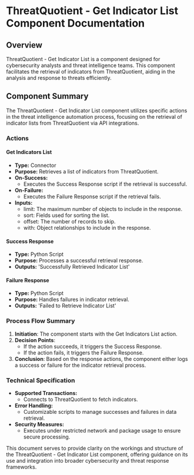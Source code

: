 # ThreatQuotient - Get Indicator List Component Documentation

## Overview

ThreatQuotient - Get Indicator List is a component designed for cybersecurity analysts and threat intelligence teams. This component facilitates the retrieval of indicators from ThreatQuotient, aiding in the analysis and response to threats efficiently.

## Component Summary

The ThreatQuotient - Get Indicator List component utilizes specific actions in the threat intelligence automation process, focusing on the retrieval of indicator lists from ThreatQuotient via API integrations.

### Actions

#### Get Indicators List
   - **Type:** Connector
   - **Purpose:** Retrieves a list of indicators from ThreatQuotient.
   - **On-Success:**
     - Executes the Success Response script if the retrieval is successful.
   - **On-Failure:**
     - Executes the Failure Response script if the retrieval fails.
   - **Inputs:**
     - limit: The maximum number of objects to include in the response.
     - sort: Fields used for sorting the list.
     - offset: The number of records to skip.
     - with: Object relationships to include in the response.

#### Success Response
   - **Type:** Python Script
   - **Purpose:** Processes a successful retrieval response.
   - **Outputs:** 'Successfully Retrieved Indicator List'

#### Failure Response
   - **Type:** Python Script
   - **Purpose:** Handles failures in indicator retrieval.
   - **Outputs:** 'Failed to Retrieve Indicator List'

### Process Flow Summary

1. **Initiation**: The component starts with the Get Indicators List action.
2. **Decision Points**:
   - If the action succeeds, it triggers the Success Response.
   - If the action fails, it triggers the Failure Response.
3. **Conclusion**: Based on the response actions, the component either logs a success or failure for the indicator retrieval process.

### Technical Specification

- **Supported Transactions:**
  - Connects to ThreatQuotient to fetch indicators.
- **Error Handling:**
  - Customizable scripts to manage successes and failures in data retrieval.
- **Security Measures:**
  - Executes under restricted network and package usage to ensure secure processing.

This document serves to provide clarity on the workings and structure of the ThreatQuotient - Get Indicator List component, offering guidance on its use and integration into broader cybersecurity and threat response frameworks.

